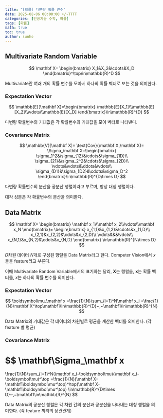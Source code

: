 ```yaml
---
title: "[확률] 다변량 확률 변수"
date: 2025-08-06 00:00:00 +/-TTTT
categories: [인공지능 수학, 확률]
tags: [확률]
math: true
toc: true
author: sunho
---
```


## Multivariate Random Variable

$$
\mathbf X=
\begin{bmatrix}
X_1&X_2&\cdots&X_D
\end{bmatrix}^\top\in\mathbb{R}^D
$$

Multivariate란 여러 개의 확률 변수를 모아서 하나의 확률 벡터로 보는 것을 의미한다.

### Expectation Vector

$$
\mathbb{E}[\mathbf X]=\begin{bmatrix}
\mathbb{E}[X_1]\\\mathbb{E}[X_2]\\\vdots\\\mathbb{E}[X_D]
\end{bmatrix}\in\mathbb{R}^{D}
$$

다변량 확률변수의 기대값은 각 확률변수의 기대값을 모아 벡터로 나타낸다.

### Covariance Matrix

$$
\mathbb{V}[\mathbf X]=
\text{Cov}(\mathbf X,\mathbf X)=
\Sigma_\mathbf X=\begin{bmatrix}
\sigma_1^2&\sigma_{12}&\cdots&\sigma_{1D}\\
\sigma_{21}&\sigma_2^2&\cdots&\sigma_{2D}\\
\vdots&\vdots&\ddots&\vdots\\
\sigma_{D1}&\sigma_{D2}&\cdots&\sigma_D^2
\end{bmatrix}\in\mathbb{R}^{D\times D}
$$

다변량 확률변수의 분산을 공분산 행렬이라고 부르며, 항상 대칭 행렬이다.

대각 성분은 각 확률변수의 분산을 의미한다.

## Data Matrix

$$
\mathbf X=
\begin{bmatrix}
\mathbf x_1\\\mathbf x_2\\\vdots\\\mathbf x_N
\end{bmatrix}=
\begin{bmatrix}
x_{1,1}&x_{1,2}&\cdots&x_{1,D}\\
x_{2,1}&x_{2,2}&\cdots&x_{2,D}\\
\vdots&&&\vdots\\
x_{N,1}&x_{N,2}&\cdots&x_{N,D}
\end{bmatrix}
\in\mathbb{R}^{N\times D}
$$

$D$차원 데이터 $N$개로 구성된 행렬을 Data Matrix라고 한다. Computer Vision에서 $x$들을 feature라고 부른다.

이때 Multivariate Random Variable에서의 표기와는 달리, $\mathbf{X}$는 행렬을, $\mathbf{x}$는 확률 벡터를, $x$는 하나의 확률 변수를 의미한다.

### Expectation Vector

$$
\boldsymbol\mu_\mathbf x
=\frac{1}{N}\sum_{i=1}^N\mathbf x_i
=\frac{1}{N}\mathbf X^\top\mathbf1\in\mathbb{R}^{D}~,~\mathbf1\in\mathbb{R}^{N}
$$

Data Matrix의 기대값은 각 데이터의 차원별로 평균을 계산한 벡터를 의미한다. (각 feature 별 평균)

### Covariance Matrix

$$
\mathbf\Sigma_\mathbf x
=
\frac{1}{N}\sum_{i=1}^N(\mathbf x_i-\boldsymbol\mu)(\mathbf x_i-\boldsymbol\mu)^\top
=\frac{1}{N}(\mathbf X- \mathbf1\boldsymbol\mu^\top)^\top(\mathbf X-\mathbf1\boldsymbol\mu^\top)
\in\mathbb{R}^{D\times D}~,~\mathbf1\in\mathbb{R}^{N}
$$

Data Matrix의 공분산 행렬은 각 차원 간의 분산과 공분산을 나타내는 대칭 행렬을 의미한다. (각 feature 끼리의 상관관계)